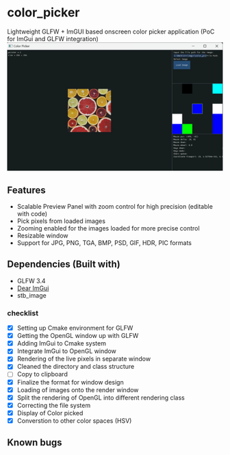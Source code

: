 # color_picker
Lightweight GLFW + ImGUI based onscreen color picker application (PoC for ImGui and GLFW integration)
<img src = "resoures/window_1.png" width="700">

## Features
- Scalable Preview Panel with zoom control for high precision (editable with code)
- Pick pixels from loaded images
- Zooming enabled for the images loaded for more precise control
- Resizable window 
- Support for JPG, PNG, TGA, BMP, PSD, GIF, HDR, PIC formats

## Dependencies (Built with)  
-   GLFW 3.4
-   [Dear ImGui](https://github.com/ocornut/imgui)
-   stb_image

### checklist
- [X] Setting up Cmake environment for GLFW  
- [X] Getting the OpenGL window up with GLFW  
- [X] Adding ImGui to Cmake system  
- [X] Integrate ImGui to OpenGL window  
- [X] Rendering of the live pixels in separate window
- [X] Cleaned the directory and class structure
- [ ] Copy to clipboard
- [X] Finalize the format for window design
- [X] Loading of images onto the render window
- [X] Split the rendering of OpenGL into different rendering class
- [X] Correcting the file system
- [X] Display of Color picked
- [X] Converstion to other color spaces (HSV)

## Known bugs
